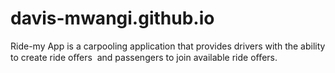 # davis-mwangi.github.io
Ride-my App is a carpooling application that provides drivers with the ability to create ride oﬀers  and passengers  to join available ride oﬀers. 
